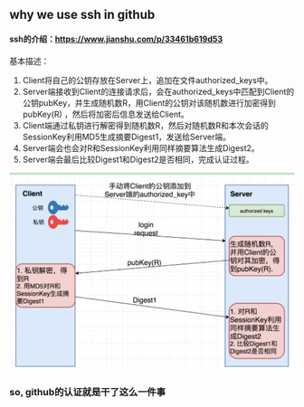 ## why we use ssh in github

#### ssh的介绍：https://www.jianshu.com/p/33461b619d53

基本描述：

1. Client将自己的公钥存放在Server上，追加在文件authorized_keys中。
2. Server端接收到Client的连接请求后，会在authorized_keys中匹配到Client的公钥pubKey，并生成随机数R，用Client的公钥对该随机数进行加密得到pubKey(R)
    ，然后将加密后信息发送给Client。
3. Client端通过私钥进行解密得到随机数R，然后对随机数R和本次会话的SessionKey利用MD5生成摘要Digest1，发送给Server端。
4. Server端会也会对R和SessionKey利用同样摘要算法生成Digest2。
5. Server端会最后比较Digest1和Digest2是否相同，完成认证过程。

<img src="ssh.assets/image-20200719160146454.png" alt="image-20200719160146454" width=600 />

### so, github的认证就是干了这么一件事

### 





